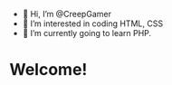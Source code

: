 - 👋 Hi, I’m @CreepGamer
- 👀 I’m interested in coding HTML, CSS
- 🌱 I’m currently going to learn PHP. 

<!---
CreepGamer/CreepGamer is a ✨ special ✨ repository because its `README.md` (this file) appears on your GitHub profile.
You can click the Preview link to take a look at your changes.
--->
<h1>Welcome!</h1>
